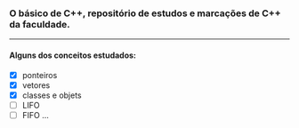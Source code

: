 ### O básico de C++, repositório de estudos e marcações de C++ da faculdade.
<hr>

#### Alguns dos conceitos estudados:
- [x] ponteiros
- [x] vetores
- [x] classes e objets
- [ ] LIFO
- [ ] FIFO
...
